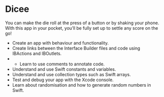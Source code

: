 # Dicee

You can make the die roll at the press of a button or by shaking your phone. With this app in your pocket, you’ll be fully set up to settle any score on the go!


* Create an app with behaviour and functionality.
* Create links between the Interface Builder files and code using IBActions and IBOutlets.
* * Learn to use comments to annotate code.
* Understand and use Swift constants and variables.
* Understand and use collection types such as Swift arrays.
* Test and debug your app with the Xcode console.
* Learn about randomisation and how to generate random numbers in Swift.




